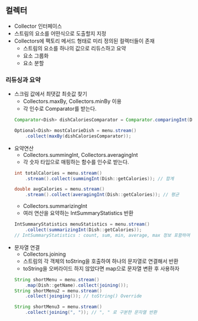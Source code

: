## 컬렉터
- Collector 인터페이스
- 스트림의 요소를 어떤식으로 도출할지 지정
- Collectors에 팩토리 메서드 형태로 미리 정의된 컬렉터들이 존재
	- 스트림의 요소를 하나의 값으로 리듀스하고 요약
	- 요소 그룹화
	- 요소 분할
### 리듀싱과 요약
- 스크림 값에서 최댓값 최솟값 찾기
	- Collectors.maxBy, Collectors.minBy 이용
	- 각 인수로 Comparator를 받는다.
	```java
	Comparator<Dish> dishCaloriesComparator = Comparator.comparingInt(Dish::getCalories);

	Optional<Dish> mostCalorieDish = menu.stream()
		.collect(maxBy(dishCaloriesComparator));
	```
- 요약연산
	- Collectors.summingInt, Collectors.averagingInt
	- 각 숫자 타입으로 매핑하는 함수를 인수로 받는다.
	```java
	int totalCalories = menu.stream()
		.stream().collect(summingInt(Dish::getCalories)); // 합계

	double avgCalories = menu.stream()
		.stream().collect(averagingInt(Dish::getCalories)); // 평균
	```
	- Collectors.summarizingInt
	- 여러 연산을 요약하는 IntSummaryStatistics 반환
	```java
	IntSummaryStatistics menuStatistics = menu.stream()
		.collect(summarizingInt(Dish::getCalories));
	// IntSummaryStatistics : count, sum, min, average, max 정보 포함하여 반환
	```
- 문자열 연결
	- Collectors.joining
	- 스트림의 각 객체의 toString을 호출하여 하나의 문자열로 연결해서 반환
	- toString을 오버라이드 하지 않았다면 map으로 문자열 변환 후 사용하자
	```java
	String shortMenu = menu.stream()
		.map(Dish::getName).collect(joining());
	String shortMenu2 = menu.stream()
		.collect(joinging()); // toString() Override

	String shortMenu3 = menu.stream()
		.collect(joining(", ")); // ", " 로 구분한 문자열 반환
	```